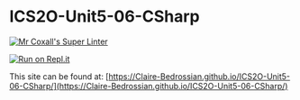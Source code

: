 # ICS2O-Unit5-06-CSharp

[![Mr Coxall's Super Linter](https://github.com/Claire-Bedrossian/ICS2O-Unit5-06-CSharp/workflows/Mr%20Coxall's%20Super%20Linter/badge.svg)](https://github.com/Claire-Bedrossian/ICS2O-Unit5-06-CSharp/actions)

[![Run on Repl.it](https://repl.it/badge/github/Claire-Bedrossian/ICS2O-Unit5-06-CSharp)](https://repl.it/github/Claire-Bedrossian/ICS2O-Unit5-06-CSharp)

This site can be found at: [https://Claire-Bedrossian.github.io/ICS2O-Unit5-06-CSharp/](https://Claire-Bedrossian.github.io/ICS2O-Unit5-06-CSharp/)
